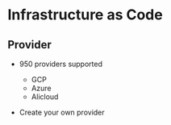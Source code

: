 # Infrastructure as Code
## Provider

* 950 providers supported
  * GCP
  * Azure
  * Alicloud  

* Create your own provider
